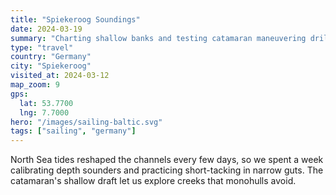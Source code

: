 ```yaml
---
title: "Spiekeroog Soundings"
date: 2024-03-19
summary: "Charting shallow banks and testing catamaran maneuvering drills."
type: "travel"
country: "Germany"
city: "Spiekeroog"
visited_at: 2024-03-12
map_zoom: 9
gps:
  lat: 53.7700
  lng: 7.7000
hero: "/images/sailing-baltic.svg"
tags: ["sailing", "germany"]
---
```


North Sea tides reshaped the channels every few days, so we spent a week calibrating depth sounders and practicing short-tacking in narrow guts. The catamaran's shallow draft let us explore creeks that monohulls avoid.
